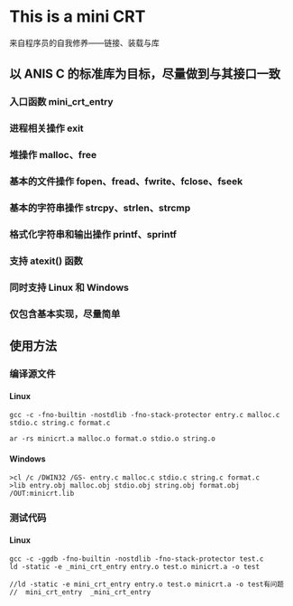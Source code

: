 # This is a mini CRT 
来自程序员的自我修养——链接、装载与库

## 以 ANIS C 的标准库为目标，尽量做到与其接口一致

### 入口函数 mini_crt_entry
### 进程相关操作 exit
### 堆操作 malloc、free
### 基本的文件操作 fopen、fread、fwrite、fclose、fseek
### 基本的字符串操作 strcpy、strlen、strcmp
### 格式化字符串和输出操作 printf、sprintf
### 支持 atexit() 函数
### 同时支持 Linux 和 Windows
### 仅包含基本实现，尽量简单

## 使用方法

### 编译源文件
#### Linux

	gcc -c -fno-builtin -nostdlib -fno-stack-protector entry.c malloc.c stdio.c string.c format.c 

	ar -rs minicrt.a malloc.o format.o stdio.o string.o
	
#### Windows

	>cl /c /DWIN32 /GS- entry.c malloc.c stdio.c string.c format.c
	>lib entry.obj malloc.obj stdio.obj string.obj format.obj /OUT:minicrt.lib
	
### 测试代码
#### Linux

	gcc -c -ggdb -fno-builtin -nostdlib -fno-stack-protector test.c
	ld -static -e _mini_crt_entry entry.o test.o minicrt.a -o test
	
	//ld -static -e mini_crt_entry entry.o test.o minicrt.a -o test有问题
	//	mini_crt_entry	_mini_crt_entry
	
	
	
	
	
	
	
	